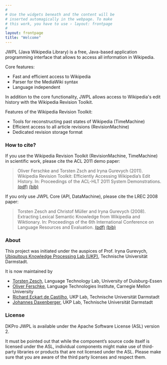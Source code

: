 ```yaml
---
#
# Use the widgets beneath and the content will be
# inserted automagically in the webpage. To make
# this work, you have to use › layout: frontpage
#
layout: frontpage
title: "Welcome"
---
```


JWPL (Java Wikipedia Library) is a free, Java-based application programming interface that allows to access all information in Wikipedia.

Core features:
 
   * Fast and efficient access to Wikipedia
   * Parser for the MediaWiki syntax
   * Language independent

In addition to the core functionality, JWPL allows access to Wikipedia's edit history with the Wikipedia Revision Toolkit.

Features of the Wikipedia Revision Toolkit:
 
   * Tools for reconstructing past states of Wikipedia (TimeMachine)
   * Efficient access to all article revisions (RevisionMachine)
   * Dedicated revision storage format

### How to cite?

If you use the Wikipedia Revision Toolkit (RevisionMachine, TimeMachine) in scientific work, please cite the ACL 2011 demo paper:

> Oliver Ferschke and Torsten Zsch and Iryna Gurevych (2011). Wikipedia Revision Toolkit: Efficiently Accessing Wikipedia’s Edit History. In: Proceedings of the ACL-HLT 2011 System Demonstrations. [(pdf)][ACL_2011] [(bib)][ACL_2011_BIB]
  
If you only use JWPL Core (API, DataMachine), please cite the LREC 2008 paper: 

> Torsten Zesch and Christof Müller and Iryna Gurevych (2008). Extracting Lexical Semantic Knowledge from Wikipedia and Wiktionary. In: Proceedings of the 6th International Conference on Language Resources and Evaluation. [(pdf)][LREC_2008] [(bib)][LREC_2008_BIB]

### About

This project was initiated under the auspices of Prof. Iryna Gurevych, [Ubiquitous Knowledge Processing Lab (UKP)](http://www.ukp.tu-darmstadt.de/), Technische Universität Darmstadt.

It is now maintained by 
 
   * [Torsten Zesch](http://www.ltl.uni-due.de/team/), Language Technology Lab, University of Duisburg-Essen
   * [Oliver Ferschke](http://www.ferschke.com), Language Technologies Institute, Carnegie Mellon University
   * [Richard Eckart de Castilho](http://www.ukp.tu-darmstadt.de/people), UKP Lab, Technische Universität Darmstadt
   * [Johannes Daxenberger](http://www.ukp.tu-darmstadt.de/people), UKP Lab, Technische Universität Darmstadt

### License

DKPro JWPL is available under the Apache Software License (ASL) version 2.

It must be pointed out that while the component’s source code itself is licensed under the ASL, individual components might make use of third-party libraries or products that are not licensed under the ASL. Please make sure that you are aware of the third party licenses and respect them.

[ACL_2011]: http://aclweb.org/anthology/P/P11/P11-4017.pdf
[ACL_2011_BIB]: http://www.aclweb.org/anthology/P/P11/P11-4017.bib
[LREC_2008]: http://www.ukp.tu-darmstadt.de/fileadmin/user_upload/Group_UKP/publikationen/2008/lrec08_camera_ready.pdf
[LREC_2008_BIB]: http://www.ukp.tu-darmstadt.de/publications/details/?no_cache=1&tx_bibtex_pi1%5Bpub_id%5D=TUD-CS-2008-4

